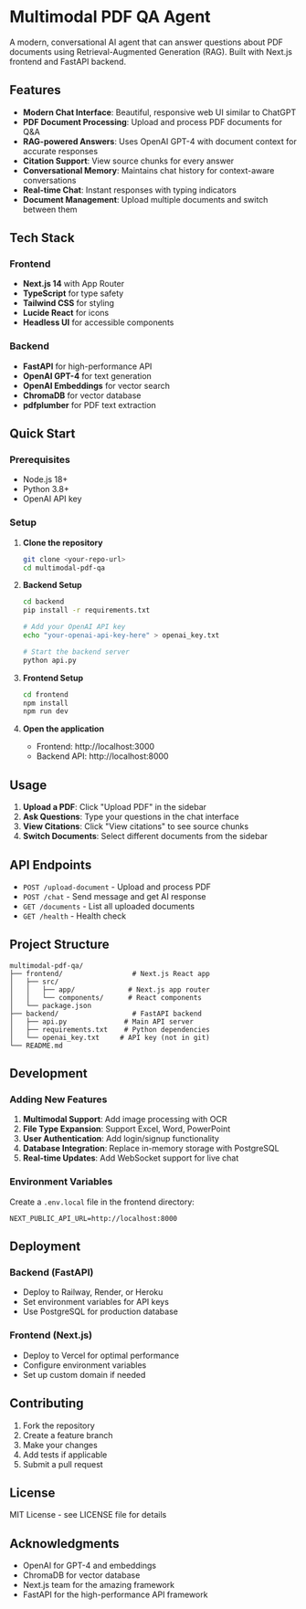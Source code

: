 # Multimodal PDF QA Agent

A modern, conversational AI agent that can answer questions about PDF documents using Retrieval-Augmented Generation (RAG). Built with Next.js frontend and FastAPI backend.

## Features

- **Modern Chat Interface**: Beautiful, responsive web UI similar to ChatGPT
- **PDF Document Processing**: Upload and process PDF documents for Q&A
- **RAG-powered Answers**: Uses OpenAI GPT-4 with document context for accurate responses
- **Citation Support**: View source chunks for every answer
- **Conversational Memory**: Maintains chat history for context-aware conversations
- **Real-time Chat**: Instant responses with typing indicators
- **Document Management**: Upload multiple documents and switch between them

## Tech Stack

### Frontend
- **Next.js 14** with App Router
- **TypeScript** for type safety
- **Tailwind CSS** for styling
- **Lucide React** for icons
- **Headless UI** for accessible components

### Backend
- **FastAPI** for high-performance API
- **OpenAI GPT-4** for text generation
- **OpenAI Embeddings** for vector search
- **ChromaDB** for vector database
- **pdfplumber** for PDF text extraction

## Quick Start

### Prerequisites
- Node.js 18+ 
- Python 3.8+
- OpenAI API key

### Setup

1. **Clone the repository**
   ```bash
   git clone <your-repo-url>
   cd multimodal-pdf-qa
   ```

2. **Backend Setup**
   ```bash
   cd backend
   pip install -r requirements.txt
   
   # Add your OpenAI API key
   echo "your-openai-api-key-here" > openai_key.txt
   
   # Start the backend server
   python api.py
   ```

3. **Frontend Setup**
   ```bash
   cd frontend
   npm install
   npm run dev
   ```

4. **Open the application**
   - Frontend: http://localhost:3000
   - Backend API: http://localhost:8000

## Usage

1. **Upload a PDF**: Click "Upload PDF" in the sidebar
2. **Ask Questions**: Type your questions in the chat interface
3. **View Citations**: Click "View citations" to see source chunks
4. **Switch Documents**: Select different documents from the sidebar

## API Endpoints

- `POST /upload-document` - Upload and process PDF
- `POST /chat` - Send message and get AI response
- `GET /documents` - List all uploaded documents
- `GET /health` - Health check

## Project Structure

```
multimodal-pdf-qa/
├── frontend/                 # Next.js React app
│   ├── src/
│   │   ├── app/             # Next.js app router
│   │   └── components/      # React components
│   └── package.json
├── backend/                  # FastAPI backend
│   ├── api.py              # Main API server
│   ├── requirements.txt    # Python dependencies
│   └── openai_key.txt     # API key (not in git)
└── README.md
```

## Development

### Adding New Features

1. **Multimodal Support**: Add image processing with OCR
2. **File Type Expansion**: Support Excel, Word, PowerPoint
3. **User Authentication**: Add login/signup functionality
4. **Database Integration**: Replace in-memory storage with PostgreSQL
5. **Real-time Updates**: Add WebSocket support for live chat

### Environment Variables

Create a `.env.local` file in the frontend directory:
```env
NEXT_PUBLIC_API_URL=http://localhost:8000
```

## Deployment

### Backend (FastAPI)
- Deploy to Railway, Render, or Heroku
- Set environment variables for API keys
- Use PostgreSQL for production database

### Frontend (Next.js)
- Deploy to Vercel for optimal performance
- Configure environment variables
- Set up custom domain if needed

## Contributing

1. Fork the repository
2. Create a feature branch
3. Make your changes
4. Add tests if applicable
5. Submit a pull request

## License

MIT License - see LICENSE file for details

## Acknowledgments

- OpenAI for GPT-4 and embeddings
- ChromaDB for vector database
- Next.js team for the amazing framework
- FastAPI for the high-performance API framework 